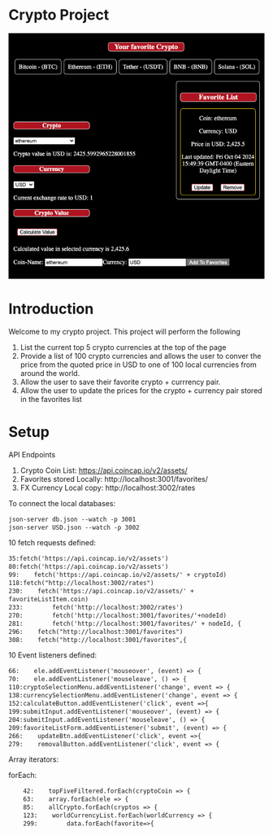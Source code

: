 # Crypto Project

![C.C.C.](<Crypto Currency Converter.png>)

# Introduction

Welcome to my crypto project.
This project will perform the following
1. List the current top 5 crypto currencies at the top of the page
2. Provide a list of 100 crypto currencies and allows the user to conver the price from the quoted price in USD to one of 100 local currencies from around the world. 
3. Allow the user to save their favorite crypto + currrency pair.
4. Allow the user to update the prices for the crypto + currency pair stored in the favorites list

# Setup



API Endpoints

1. Crypto Coin List: https://api.coincap.io/v2/assets/
2. Favorites stored Locally: http://localhost:3001/favorites/
3. FX Currency Local copy: http://localhost:3002/rates


To connect the local databases:
```
json-server db.json --watch -p 3001
json-server USD.json --watch -p 3002
```


10 fetch requests defined:
```
35:fetch('https://api.coincap.io/v2/assets')
80:fetch('https://api.coincap.io/v2/assets')
99:    fetch('https://api.coincap.io/v2/assets/' + cryptoId)
118:fetch("http://localhost:3002/rates")
230:    fetch('https://api.coincap.io/v2/assets/' + favoriteListItem.coin)
233:        fetch('http://localhost:3002/rates')
270:        fetch('http://localhost:3001/favorites/'+nodeId)
281:        fetch('http://localhost:3001/favorites/' + nodeId, {
296:    fetch("http://localhost:3001/favorites")
308:    fetch("http://localhost:3001/favorites",{
```
10 Event listeners defined:
```
66:    ele.addEventListener('mouseover', (event) => {
70:    ele.addEventListener('mouseleave', () => {
110:cryptoSelectionMenu.addEventListener('change', event => {
138:currencySelectionMenu.addEventListener('change', event => {
152:calculateButton.addEventListener('click', event =>{
199:submitInput.addEventListener('mouseover', (event) => {
204:submitInput.addEventListener('mouseleave', () => {
209:favoriteListForm.addEventListener('submit', (event) => {
266:    updateBtn.addEventListener('click', event =>{
279:    removalButton.addEventListener('click', event => {
```

Array iterators:

forEach: 
```
    42:    topFiveFiltered.forEach(cryptoCoin => {
    63:    array.forEach(ele => {
    85:    allCrypto.forEach(cryptos => {
    123:    worldCurrencyList.forEach(worldCurrency => {
    299:        data.forEach(favorite=>{
```


